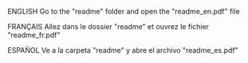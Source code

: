 ENGLISH
Go to the "readme" folder and open the "readme_en.pdf" file

FRANÇAIS
Allez dans le dossier "readme" et ouvrez le fichier "readme_fr.pdf"

ESPAÑOL
Ve a la carpeta "readme" y abre el archivo "readme_es.pdf"